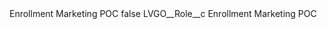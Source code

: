 <?xml version="1.0" encoding="UTF-8"?>
<CustomMetadata xmlns="http://soap.sforce.com/2006/04/metadata" xmlns:xsi="http://www.w3.org/2001/XMLSchema-instance" xmlns:xsd="http://www.w3.org/2001/XMLSchema">
    <label>Enrollment Marketing POC</label>
    <protected>false</protected>
    <values>
        <field>LVGO__Role__c</field>
        <value xsi:type="xsd:string">Enrollment Marketing POC</value>
    </values>
</CustomMetadata>
